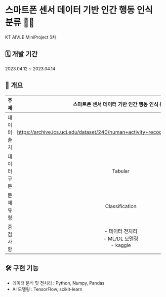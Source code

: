 # 스마트폰 센서 데이터 기반 인간 행동 인식 분류 🏃‍♀️

KT AIVLE MiniProject 5차

## **🗓 개발 기간**

2023.04.12 ~ 2023.04.14

## **📑 개요**
|주제|스마트폰 센서 데이터 기반 인간 행동 인식 분류|
|:---:|:---:|
|데이터 출처|https://archive.ics.uci.edu/dataset/240/human+activity+recognition+using+smartphones|
|데이터 구분|Tabular|
|문제 유형|Classification|
|중점 사항|- 데이터 전처리 <br> - ML/DL 모델링 <br> - kaggle|

## **🛠 구현 기능**
- 데이터 분석 및 전처리 : Python, Numpy, Pandas
- AI 모델링 : TensorFlow, scikit-learn
